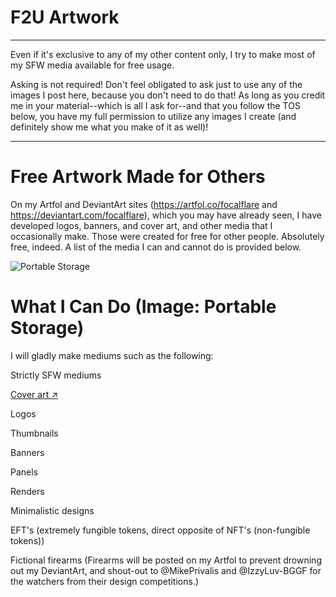 F2U Artwork
===========
---
Even if it's exclusive to any of my other content only, I try to make most of my SFW media available for free usage.

Asking is not required! Don't feel obligated to ask just to use any of the images I post here, because you don't need to do that! As long as you credit me in your material--which is all I ask for--and that you follow the TOS below, you have my full permission to utilize any images I create (and definitely show me what you make of it as well)!

---

# Free Artwork Made for Others

On my Artfol and DeviantArt sites (https://artfol.co/focalflare and https://deviantart.com/focalflare), which you may have already seen, I have developed logos, banners, and cover art, and other media that I occasionally make. Those were created for free for other people. Absolutely free, indeed. A list of the media I can and cannot do is provided below.

![Portable Storage](https://images-wixmp-ed30a86b8c4ca887773594c2.wixmp.com/f/a1cae8f2-1709-44fe-9884-7fb3b18449cf/dfcbbgq-5f57017b-f7ee-492d-978a-24a181e85619.png/v1/fill/w_1192,h_670,q_70,strp/portable_storage_by_focalflare_dfcbbgq-pre.jpg?token=eyJ0eXAiOiJKV1QiLCJhbGciOiJIUzI1NiJ9.eyJzdWIiOiJ1cm46YXBwOjdlMGQxODg5ODIyNjQzNzNhNWYwZDQxNWVhMGQyNmUwIiwiaXNzIjoidXJuOmFwcDo3ZTBkMTg4OTgyMjY0MzczYTVmMGQ0MTVlYTBkMjZlMCIsIm9iaiI6W1t7ImhlaWdodCI6Ijw9NzIwIiwicGF0aCI6IlwvZlwvYTFjYWU4ZjItMTcwOS00NGZlLTk4ODQtN2ZiM2IxODQ0OWNmXC9kZmNiYmdxLTVmNTcwMTdiLWY3ZWUtNDkyZC05NzhhLTI0YTE4MWU4NTYxOS5wbmciLCJ3aWR0aCI6Ijw9MTI4MCJ9XV0sImF1ZCI6WyJ1cm46c2VydmljZTppbWFnZS5vcGVyYXRpb25zIl19.slmyXs1KYkSpUl5Pi-d3OXbv3b9d4gm-zvtTxLfu7yA "Portable Storage")
# What I Can Do (Image: Portable Storage)
I will gladly make mediums such as the following:

Strictly SFW mediums

[Cover art ↗](https://soundcloud.com/focalflareaudio/sets/art-for-tracks-i-did)

Logos

Thumbnails

Banners

Panels

Renders

Minimalistic designs

EFT's (extremely fungible tokens, direct opposite of NFT's (non-fungible tokens))

Fictional firearms (Firearms will be posted on my Artfol to prevent drowning out my DeviantArt, and shout-out to @MikePrivalis and @IzzyLuv-BGGF for the watchers from their design competitions.)
